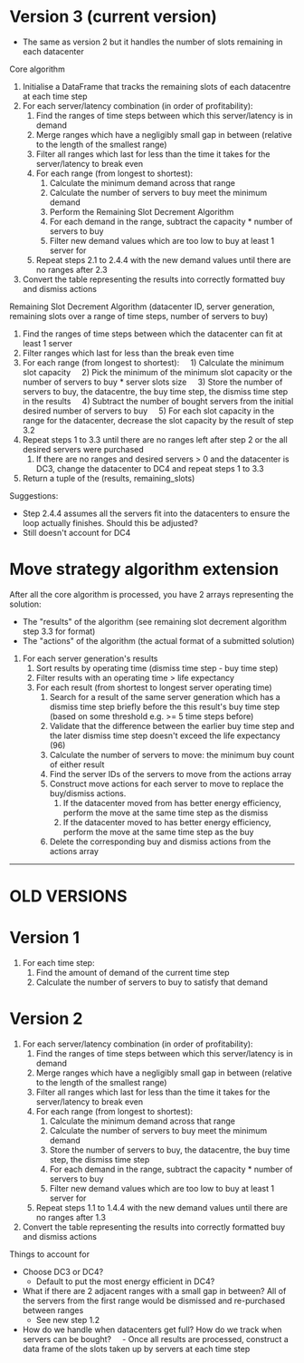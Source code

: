 # Version 3 (current version)
- The same as version 2 but it handles the number of slots remaining in each datacenter

Core algorithm
1) Initialise a DataFrame that tracks the remaining slots of each datacentre at each time step
2) For each server/latency combination (in order of profitability):
	1) Find the ranges of time steps between which this server/latency is in demand
	2) Merge ranges which have a negligibly small gap in between (relative to the length of the smallest range)
	3) Filter all ranges which last for less than the time it takes for the server/latency to break even
	4) For each range (from longest to shortest):
		1) Calculate the minimum demand across that range
		2) Calculate the number of servers to buy meet the minimum demand
		3) Perform the Remaining Slot Decrement Algorithm
		4) For each demand in the range, subtract the capacity * number of servers to buy
		5) Filter new demand values which are too low to buy at least 1 server for
	5) Repeat steps 2.1 to 2.4.4 with the new demand values until there are no ranges after 2.3
3) Convert the table representing the results into correctly formatted buy and dismiss actions


Remaining Slot Decrement Algorithm (datacenter ID, server generation, remaining slots over a range of time steps, number of servers to buy)
1) Find the ranges of time steps between which the datacenter can fit at least 1 server
2) Filter ranges which last for less than the break even time
3) For each range (from longest to shortest):
    1) Calculate the minimum slot capacity
    2) Pick the minimum of the minimum slot capacity or the number of servers to buy * server slots size
    3) Store the number of servers to buy, the datacentre, the buy time step, the dismiss time step in the results
    4) Subtract the number of bought servers from the initial desired number of servers to buy
    5) For each slot capacity in the range for the datacenter, decrease the slot capacity by the result of step 3.2
5) Repeat steps 1 to 3.3 until there are no ranges left after step 2 or the all desired servers were purchased
	1) If there are no ranges and desired servers > 0 and the datacenter is DC3, change the datacenter to DC4 and repeat steps 1 to 3.3
6) Return a tuple of the (results, remaining_slots)


Suggestions:
- Step 2.4.4 assumes all the servers fit into the datacenters to ensure the loop actually finishes. Should this be adjusted?
- Still doesn't account for DC4


# Move strategy algorithm extension


After all the core algorithm is processed, you have 2 arrays representing the solution:
- The "results" of the algorithm (see remaining slot decrement algorithm step 3.3 for format)
- The "actions" of the algorithm (the actual format of a submitted solution)
1) For each server generation's results
	1) Sort results by operating time (dismiss time step - buy time step)
	2) Filter results with an operating time > life expectancy
	3) For each result (from shortest to longest server operating time)
		1) Search for a result of the same server generation which has a dismiss time step briefly before the this result's buy time step (based on some threshold e.g. >= 5 time steps before)
		2) Validate that the difference between the earlier buy time step and the later dismiss time step doesn't exceed the life expectancy (96)
		3) Calculate the number of servers to move: the minimum buy count of either result
		4) Find the server IDs of the servers to move from the actions array
		5) Construct move actions for each server to move to replace the buy/dismiss actions.
			1) If the datacenter moved from has better energy efficiency, perform the move at the same time step as the dismiss
			2) If the datacenter moved to has better energy efficiency, perform the move at the same time step as the buy
		6) Delete the corresponding buy and dismiss actions from the actions array



---

# OLD VERSIONS

# Version 1
1) For each time step:
	1) Find the amount of demand of the current time step
	2) Calculate the number of servers to buy to satisfy that demand

# Version 2
1) For each server/latency combination (in order of profitability):
	1) Find the ranges of time steps between which this server/latency is in demand
	2) Merge ranges which have a negligibly small gap in between (relative to the length of the smallest range)
	3) Filter all ranges which last for less than the time it takes for the server/latency to break even
	4) For each range (from longest to shortest):
		1) Calculate the minimum demand across that range
		2) Calculate the number of servers to buy meet the minimum demand
		3) Store the number of servers to buy, the datacentre, the buy time step, the dismiss time step
		4) For each demand in the range, subtract the capacity * number of servers to buy
		5) Filter new demand values which are too low to buy at least 1 server for
	5) Repeat steps 1.1 to 1.4.4 with the new demand values until there are no ranges after 1.3
2) Convert the table representing the results into correctly formatted buy and dismiss actions

Things to account for
- Choose DC3 or DC4?
	- Default to put the most energy efficient in DC4?
- What if there are 2 adjacent ranges with a small gap in between? All of the servers from the first range would be dismissed and re-purchased between ranges
	- See new step 1.2
- How do we handle when datacenters get full? How do we track when servers can be bought?
    - Once all results are processed, construct a data frame of the slots taken up by servers at each time step